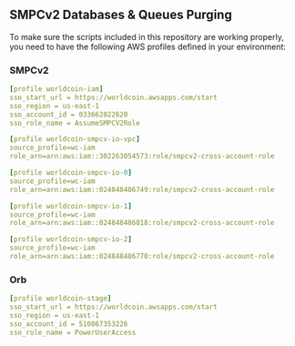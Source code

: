 ## SMPCv2 Databases & Queues Purging

To make sure the scripts included in this repository are working properly, you need to have the following AWS profiles defined in your environment:

### SMPCv2
```yaml
[profile worldcoin-iam]
sso_start_url = https://worldcoin.awsapps.com/start
sso_region = us-east-1
sso_account_id = 033662022620
sso_role_name = AssumeSMPCV2Role

[profile worldcoin-smpcv-io-vpc]
source_profile=wc-iam
role_arn=arn:aws:iam::302263054573:role/smpcv2-cross-account-role

[profile worldcoin-smpcv-io-0]
source_profile=wc-iam
role_arn=arn:aws:iam::024848486749:role/smpcv2-cross-account-role

[profile worldcoin-smpcv-io-1]
source_profile=wc-iam
role_arn=arn:aws:iam::024848486818:role/smpcv2-cross-account-role

[profile worldcoin-smpcv-io-2]
source_profile=wc-iam
role_arn=arn:aws:iam::024848486770:role/smpcv2-cross-account-role
```

### Orb
```yaml
[profile worldcoin-stage]
sso_start_url = https://worldcoin.awsapps.com/start
sso_region = us-east-1
sso_account_id = 510867353226
sso_role_name = PowerUserAccess
```
